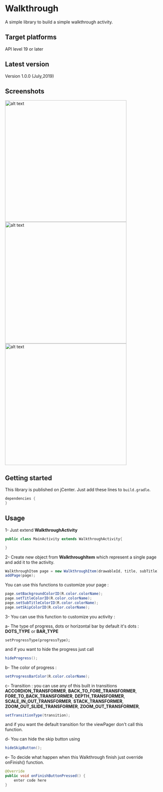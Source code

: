 # Walkthrough
A simple library to build a simple walkthrough activity.


## Target platforms
API level 19 or later

## Latest version
Version 1.0.0 (July,2019)

## Screenshots

<img src="https://github.com/gehadfatah/Walkthrough/raw/master/screenshots/chatd.jpg" alt="alt text" width="400">
<img src="https://github.com/gehadfatah/Walkthrough/raw/master/screenshots/cjat.jpg" alt="alt text" width="400">
<img src="https://github.com/gehadfatah/Walkthrough/raw/master/screenshots/cjadj.jpg" alt="alt text" width="400">

## Getting started
This library is published on jCenter. Just add these lines to `build.gradle`.

```groovy
dependencies {
}
```

## Usage
1- Just extend **WalkthroughActivity**
```java
public class MainActivity extends WalkthroughActivity{

}
```
2- Create new object from **WalkthroughItem** which represent a single page and add it to the activity.
```java
WalkthroughItem page = new WalkthroughItem(drawableId, title, subTitle);
addPage(page);
```
You can use this functions to  customize your page :
```java
page.setBackgroundColorID(R.color.colorName);
page.setTitleColorID(R.color.colorName);
page.setSubTitleColorID(R.color.colorName);
page.setSkipColorID(R.color.colorName);
```
3- You can use this function to customize you activity :

a- The type of progress, dots or horizontal bar by default it's dots :
**DOTS_TYPE** or **BAR_TYPE** 
	
    setProgressType(progressType);
and if you want to hide the progress just call 
```java
hideProgress();
```
b- The color of progress :
```java
setProgressBarColor(R.color.colorName);
```
c- Transition : you can use any of this built in transitions 
**ACCORDION_TRANSFORMER**,
**BACK_TO_FORE_TRANSFORMER**,
**FORE_TO_BACK_TRANSFORMER**,
**DEPTH_TRANSFORMER**,
**SCALE_IN_OUT_TRANSFORMER**,
**STACK_TRANSFORMER**,
**ZOOM_OUT_SLIDE_TRANSFORMER**,
**ZOOM_OUT_TRANSFORMER**,
```java
setTransitionType(transition);
```
and if you want the default transition for the viewPager don't call this function.

d- You can hide the skip button using 
```java
hideSkipButton();
```
e- To decide what happen when this Walkthrough finish just override onFinish() function.
```java
@Override
public void onFinishButtonPressed() {
	enter code here
}
```
    
